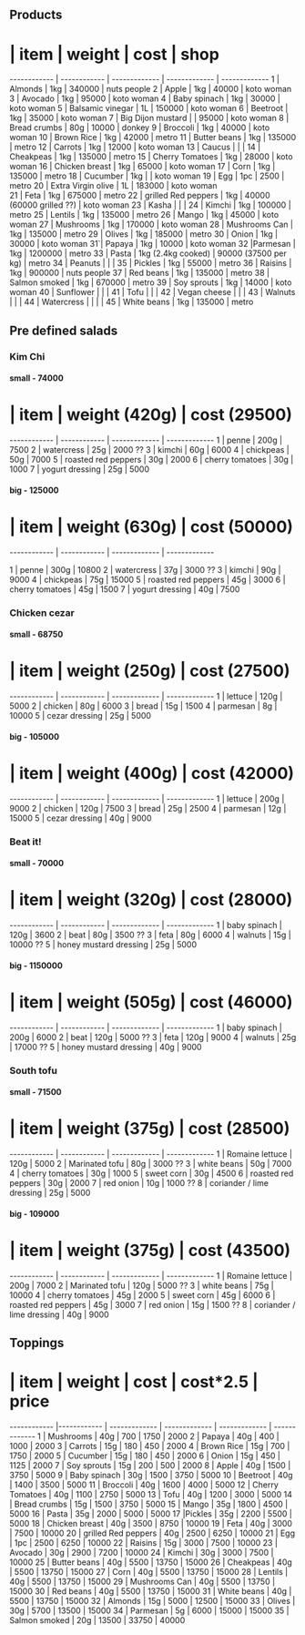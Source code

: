 
## Products


# | item | weight | cost | shop
------------ | ------------ | ------------- | ------------- | -------------
1 | Almonds | 1kg | 340000 | nuts people
2 | Apple | 1kg | 40000 | koto woman
3 | Avocado | 1kg | 95000 | koto woman
4 | Baby spinach | 1kg | 30000 | koto woman
5 | Balsamic vinegar | 1L | 150000 | koto woman
6 | Beetroot | 1kg | 35000 | koto woman
7 | Big Dijon mustard  |  | 95000 | koto woman
8 | Bread crumbs | 80g | 10000 | donkey
9 | Broccoli  | 1kg | 40000 | koto woman
10 | Brown Rice | 1kg | 42000 | metro
11 | Butter beans  | 1kg | 135000 | metro
12 | Carrots | 1kg | 12000 | koto woman
13 | Caucus |  |  | 
14 | Cheakpeas | 1kg | 135000 | metro
15 | Cherry Tomatoes | 1kg | 28000 | koto woman 
16 | Chicken breast | 1kg | 65000 | koto woman
17 | Corn | 1kg | 135000 | metro
18 | Cucumber | 1kg |  | koto woman
19 | Egg | 1pc  | 2500 | metro 
20 | Extra Virgin olive | 1L | 183000 | koto woman                                                           
21 | Feta | 1kg | 675000 | metro
22 | grilled Red peppers | 1kg | 40000 (60000 grilled ??) | koto woman
23 | Kasha  |  |  | 
24 | Kimchi | 1kg | 100000 | metro
25 | Lentils | 1kg | 135000 | metro
26 | Mango | 1kg | 45000 | koto woman
27 | Mushrooms | 1kg | 170000 | koto woman
28 | Mushrooms Can | 1kg | 135000 | metro
29 | Olives | 1kg | 185000 | metro
30 | Onion | 1kg | 30000 | koto woman
31`| Papaya | 1kg | 10000 | koto woman
32 |Parmesan | 1kg | 1200000 | metro
33 | Pasta  | 1kg (2.4kg cooked) | 90000 (37500 per kg) | metro
34 | Peanuts |  |  | 
35 | Pickles | 1kg | 55000 | metro
36 | Raisins | 1kg | 900000 | nuts people
37 | Red beans  | 1kg | 135000 | metro
38 | Salmon smoked | 1kg | 670000 | metro
39 | Soy sprouts | 1kg | 14000 | koto woman
40 | Sunflower |  |  | 
41 | Tofu |  |  | 
42 | Vegan cheese |  |  | 
43 | Walnuts |  |  | 
44 | Watercress | | | |
45 | White beans | 1kg | 135000 | metro


## Pre defined salads

### Kim Chi 

#### small - 74000
# | item | weight (420g) | cost (29500)
------------ | ------------ | ------------- | -------------
1 | penne | 200g | 7500
2 | watercress | 25g  | 2000 ??
3 | kimchi | 60g | 6000 
4 | chickpeas | 50g  | 7000
5 | roasted red peppers | 30g | 2000
6 | cherry tomatoes | 30g | 1000
7 | yogurt dressing | 25g | 5000

#### big - 125000
# | item | weight (630g) | cost (50000)
------------ | ------------ | ------------- | -------------

1 | penne | 300g | 10800
2 | watercress | 37g  | 3000 ??
3 | kimchi | 90g | 9000 
4 | chickpeas | 75g  | 15000
5 | roasted red peppers | 45g | 3000
6 | cherry tomatoes | 45g | 1500
7 | yogurt dressing | 40g | 7500



### Chicken cezar  

#### small - 68750
# | item | weight (250g) | cost (27500)
------------ | ------------ | ------------- | -------------
1 | lettuce | 120g | 5000
2 | chicken | 80g  | 6000
3 | bread | 15g | 1500 
4 | parmesan | 8g  | 10000
5 | cezar dressing | 25g | 5000

#### big - 105000
# | item | weight (400g) | cost (42000)
------------ | ------------ | ------------- | -------------
1 | lettuce | 200g | 9000
2 | chicken | 120g  | 7500
3 | bread | 25g | 2500 
4 | parmesan | 12g  | 15000
5 | cezar dressing | 40g | 9000

### Beat it! 

#### small - 70000
# | item | weight (320g) | cost (28000)
------------ | ------------ | ------------- | -------------
1 | baby spinach | 120g | 3600
2 | beat | 80g | 3500 ??
3 | feta | 80g | 6000 
4 | walnuts | 15g | 10000 ?? 
5 | honey mustard dressing | 25g | 5000 

#### big - 1150000
# | item | weight (505g) | cost (46000)
------------ | ------------ | ------------- | -------------
1 | baby spinach | 200g | 6000
2 | beat | 120g | 5000 ??
3 | feta | 120g | 9000 
4 | walnuts | 25g | 17000 ?? 
5 | honey mustard dressing | 40g | 9000 


### South tofu

#### small - 71500
# | item | weight (375g) | cost (28500)
------------ | ------------ | ------------- | -------------
1 | Romaine lettuce | 120g | 5000
2 | Marinated tofu | 80g | 3000 ??
3 | white beans | 50g | 7000 
4 | cherry tomatoes | 30g | 1000
5 | sweet corn | 30g | 4500
6 | roasted red peppers | 30g | 2000
7 | red onion | 10g | 1000  ?? 
8 | coriander / lime dressing | 25g | 5000

#### big - 109000
# | item | weight (375g) | cost (43500)
------------ | ------------ | ------------- | -------------
1 | Romaine lettuce | 200g | 7000
2 | Marinated tofu | 120g | 5000 ?? 
3 | white beans | 75g | 10000 
4 | cherry tomatoes | 45g | 2000
5 | sweet corn | 45g | 6000
6 | roasted red peppers | 45g | 3000
7 | red onion | 15g | 1500  ?? 
8 | coriander / lime dressing | 40g | 9000




## Toppings


# | item | weight | cost | cost*2.5 | price
------------ |------------ | ------------- | ------------- | ------------- | ------------- 
1 | Mushrooms | 40g | 700 | 1750 | 2000
2 | Papaya | 40g | 400 | 1000 | 2000
3 | Carrots | 15g | 180 | 450 | 2000
4 | Brown Rice | 15g | 700 | 1750 | 2000
5 | Cucumber | 15g | 180 | 450 | 2000
6 | Onion | 15g | 450 | 1125 | 2000
7 | Soy sprouts | 15g | 200 | 500 | 2000
8 | Apple | 40g | 1500 | 3750 | 5000
9 | Baby spinach | 30g | 1500 | 3750 | 5000
10 | Beetroot | 40g | 1400 | 3500 | 5000
11 | Broccoli | 40g | 1600 | 4000 | 5000
12 | Cherry Tomatoes | 40g | 1100 | 2750 | 5000
13 | Tofu | 40g | 1200 | 3000 | 5000
14 | Bread crumbs | 15g | 1500 | 3750 | 5000
15 | Mango | 35g | 1800 | 4500 | 5000
16 | Pasta | 35g | 2000 | 5000 | 5000
17 |Pickles | 35g | 2200 | 5500 | 5000
18 | Chicken breast | 40g | 3500 | 8750 | 10000
19 | Feta | 40g | 3000 | 7500 | 10000
20 | grilled Red peppers | 40g | 2500 | 6250 | 10000
21 | Egg | 1pc | 2500 | 6250 | 10000
22 | Raisins | 15g | 3000 | 7500 | 10000
23 | Avocado | 30g | 2900 | 7200 | 10000
24 | Kimchi | 30g | 3000 | 7500 | 10000
25 | Butter beans | 40g | 5500 | 13750 | 15000
26 | Cheakpeas | 40g | 5500 | 13750 | 15000
27 | Corn | 40g | 5500 | 13750 | 15000
28 | Lentils | 40g | 5500 | 13750 | 15000
29 | Mushrooms Can | 40g | 5500 | 13750 | 15000
30 | Red beans | 40g | 5500 | 13750 | 15000
31 | White beans | 40g | 5500 | 13750 | 15000
32 | Almonds | 15g | 5000 | 12500 | 15000
33 | Olives | 30g | 5700 | 13500 | 15000
34 | Parmesan | 5g | 6000 | 15000 | 15000
35 | Salmon smoked | 20g | 13500 | 33750 | 40000
